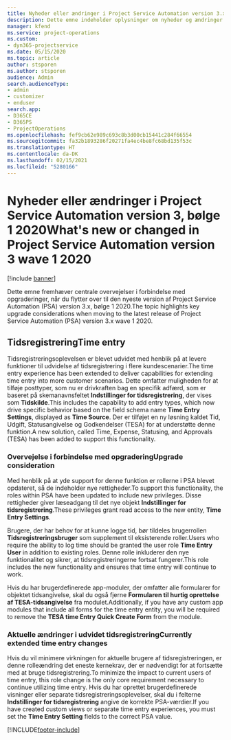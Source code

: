 ```yaml
---
title: Nyheder eller ændringer i Project Service Automation version 3.x, bølge 1 2020
description: Dette emne indeholder oplysninger om nyheder og ændringer i Project Service Automation version 3, bølge 1 2020.
manager: kfend
ms.service: project-operations
ms.custom:
- dyn365-projectservice
ms.date: 05/15/2020
ms.topic: article
author: stsporen
ms.author: stsporen
audience: Admin
search.audienceType:
- admin
- customizer
- enduser
search.app:
- D365CE
- D365PS
- ProjectOperations
ms.openlocfilehash: fef9cb62e989c693c8b3d00cb15441c284f66554
ms.sourcegitcommit: fa32b1893286f20271fa4ec4be8fc68bd135f53c
ms.translationtype: HT
ms.contentlocale: da-DK
ms.lasthandoff: 02/15/2021
ms.locfileid: "5280166"
---
```

# <a name="whats-new-or-changed-in-project-service-automation-version-3-wave-1-2020"></a><span data-ttu-id="c9bec-103">Nyheder eller ændringer i Project Service Automation version 3, bølge 1 2020</span><span class="sxs-lookup"><span data-stu-id="c9bec-103">What's new or changed in Project Service Automation version 3 wave 1 2020</span></span>

[!include [banner](../includes/psa-now-project-operations.md)]

<span data-ttu-id="c9bec-104">Dette emne fremhæver centrale overvejelser i forbindelse med opgraderinger, når du flytter over til den nyeste version af Project Service Automation (PSA) version 3.x, bølge 1 2020.</span><span class="sxs-lookup"><span data-stu-id="c9bec-104">The topic highlights key upgrade considerations when moving to the latest release of Project Service Automation (PSA) version 3.x wave 1 2020.</span></span>

## <a name="time-entry"></a><span data-ttu-id="c9bec-105">Tidsregistrering</span><span class="sxs-lookup"><span data-stu-id="c9bec-105">Time entry</span></span>
<span data-ttu-id="c9bec-106">Tidsregistreringsoplevelsen er blevet udvidet med henblik på at levere funktioner til udvidelse af tidsregistrering i flere kundescenarier.</span><span class="sxs-lookup"><span data-stu-id="c9bec-106">The time entry experience has been extended to deliver capabilities for extending time entry into more customer scenarios.</span></span> <span data-ttu-id="c9bec-107">Dette omfatter muligheden for at tilføje posttyper, som nu er drivkraften bag en specifik adfærd, som er baseret på skemanavnsfeltet **Indstillinger for tidsregistrering**, der vises som **Tidskilde**.</span><span class="sxs-lookup"><span data-stu-id="c9bec-107">This includes the capability to add entry types, which now drive specific behavior based on the field schema name **Time Entry Settings**, displayed as **Time Source**.</span></span> <span data-ttu-id="c9bec-108">Der er tilføjet en ny løsning kaldet Tid, Udgift, Statusangivelse og Godkendelser (TESA) for at understøtte denne funktion.</span><span class="sxs-lookup"><span data-stu-id="c9bec-108">A new solution, called Time, Expense, Statusing, and Approvals (TESA) has been added to support this functionality.</span></span>

### <a name="upgrade-consideration"></a><span data-ttu-id="c9bec-109">Overvejelse i forbindelse med opgradering</span><span class="sxs-lookup"><span data-stu-id="c9bec-109">Upgrade consideration</span></span>
<span data-ttu-id="c9bec-110">Med henblik på at yde support for denne funktion er rollerne i PSA blevet opdateret, så de indeholder nye rettigheder.</span><span class="sxs-lookup"><span data-stu-id="c9bec-110">To support this functionality, the roles within PSA have been updated to include new privileges.</span></span> <span data-ttu-id="c9bec-111">Disse rettigheder giver læseadgang til det nye objekt **Indstillinger for tidsregistrering**.</span><span class="sxs-lookup"><span data-stu-id="c9bec-111">These privileges grant read access to the new entity, **Time Entry Settings**.</span></span>

<span data-ttu-id="c9bec-112">Brugere, der har behov for at kunne logge tid, bør tildeles brugerrollen **Tidsregistreringsbruger** som supplement til eksisterende roller.</span><span class="sxs-lookup"><span data-stu-id="c9bec-112">Users who require the ability to log time should be granted the user role **Time Entry User** in addition to existing roles.</span></span> <span data-ttu-id="c9bec-113">Denne rolle inkluderer den nye funktionalitet og sikrer, at tidsregistreringerne fortsat fungerer.</span><span class="sxs-lookup"><span data-stu-id="c9bec-113">This role includes the new functionality and ensures that time entry will continue to work.</span></span>

<span data-ttu-id="c9bec-114">Hvis du har brugerdefinerede app-moduler, der omfatter alle formularer for objektet tidsangivelse, skal du også fjerne **Formularen til hurtig oprettelse af TESA-tidsangivelse** fra modulet.</span><span class="sxs-lookup"><span data-stu-id="c9bec-114">Additionally, if you have any custom app modules that include all forms for the time entry entity, you will be required to remove the **TESA time Entry Quick Create Form** from the module.</span></span>

### <a name="currently-extended-time-entry-changes"></a><span data-ttu-id="c9bec-115">Aktuelle ændringer i udvidet tidsregistrering</span><span class="sxs-lookup"><span data-stu-id="c9bec-115">Currently extended time entry changes</span></span>
<span data-ttu-id="c9bec-116">Hvis du vil minimere virkningen for aktuelle brugere af tidsregistreringen, er denne rolleændring det eneste kernekrav, der er nødvendigt for at fortsætte med at bruge tidsregistrering.</span><span class="sxs-lookup"><span data-stu-id="c9bec-116">To minimize the impact to current users of time entry, this role change is the only core requirement necessary to continue utilizing time entry.</span></span> <span data-ttu-id="c9bec-117">Hvis du har oprettet brugerdefinerede visninger eller separate tidsregistreringsoplevelser, skal du i felterne **Indstillinger for tidsregistrering** angive de korrekte PSA-værdier.</span><span class="sxs-lookup"><span data-stu-id="c9bec-117">If you have created custom views or separate time entry experiences, you must set the **Time Entry Setting** fields to the correct PSA value.</span></span>


[!INCLUDE[footer-include](../includes/footer-banner.md)]